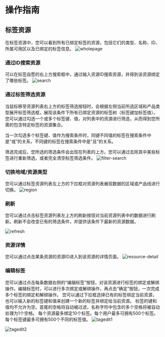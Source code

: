 # 操作指南

## 标签资源
在标签资源中，您可以看到所有已绑定标签的资源，包括它们的类型、名称、ID、所属可用区以及已绑定的标签信息。
![wholepage](../../../../image/Tag/tagresource/wholepage.png)

### 通过ID搜索资源
可以在标签自愿的右上方搜索框中，通过输入资源ID搜索资源，并得到该资源绑定了哪些标签。
![search](../../../../image/Tag/tagresource/search.png)

### 通过标签筛选资源
当鼠标移至资源列表右上方的标签筛选按钮时，会根据左侧当前所选区域和产品类型展开标签筛选框，展现该条件下所有已绑定资源的标签树（标签键加标签值）。您可以通过勾选一个或多个标签键、值，对列表中的资源进行筛选，从而得到您所需的包含特定标签的资源集合。

当一次勾选多个标签键、值作为搜索条件时，同键不同值的标签在搜索条件中是“或”的关系，不同键的标签在搜索条件中是“且”的关系。

筛选完成后，您所选的筛选条件会出现在列表的上方。您可以通过去除其中某些标签进行重新筛选，或者完全清空标签筛选条件。
![filter-search](../../../../image/Tag/tagresource/filter-search.png)

### 切换地域/资源类型
您可以通过标签资源列表左上方的下拉框对资源列表展现数据的区域或产品线进行切换。
![region](../../../../image/Tag/tagresource/region.png)

### 刷新
您可以通过点击标签资源列表左上方的刷新按钮对当前资源列表中的数据进行刷新。刷新不会改变已有的筛选条件，并提供该条件下最新的资源数据。

![refresh](../../../../image/Tag/tagresource/refresh.png)

### 资源详情
您可以通过点击某条资源的资源ID进入到该资源的详情页面。
![resource-detail](../../../../image/Tag/tagresource/resource-detail.png)

### 编辑标签
您可以通过点击每条数据右侧的“编辑标签”按钮，对该资源进行标签的绑定或解绑操作。编辑标签时，可以进行多次绑定或解绑操作，再点击“确定”按钮，一次完成多个标签的绑定和解绑操作。
您可以通过下拉框选择已有的标签绑定当前资源，也可以输入新的标签键和值来创建一个新的标签并绑定给当前资源。
标签的键和值均不允许为空。首尾的空格将自动被过滤，名称字符中包含的多个空格将被自动处理为1个空格。
每个资源最多绑定10个标签。每个用户最多可拥有500个标签。每个标签键最多可拥有500个不同的标签值。
![tagedit1](../../../../image/Tag/tagresource/tagedit1.png)

![tagedit2](../../../../image/Tag/tagresource/tagedit2.png)
